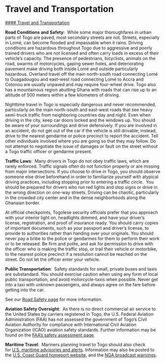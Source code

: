 # Travel and Transportation

[#### Travel and Transportation](javascript:void(0); "Travel and Transportation")

**Road Conditions and Safety**:  While some major thoroughfares in urban parts of Togo are paved, most secondary streets are not. Streets, especially in Lomé, can become flooded and impassable when it rains. Driving conditions are hazardous throughout Togo due to aggressive and poorly trained drivers who are not licensed and often carry loads in excess of their vehicle’s capacity. The presence of pedestrians, bicyclists, animals on the road, swarms of motorcycles, gaping sewer holes, and deteriorating pavement make driving both inside Lomé and outside particularly hazardous. Overland travel off the main north-south road connecting Lomé to Ouagadougou and east-west road connecting Lomé to Accra and Cotonou are usually unpaved and may require four-wheel drive. Togo also has a mountainous region abutting Ghana with roads that can rise up to an altitude of 500 meters within a few kilometers of driving.

Nighttime travel in Togo is especially dangerous and never recommended, particularly on the main north-south and east-west roads that see heavy semi-truck traffic from neighboring countries day and night. Even when driving in the city, keep car doors locked and the windows up. You should be aware of your surroundings and drive defensively. If you are involved in an accident, do not get out of the car if the vehicle is still drivable; instead, drive to the nearest gendarme or police precinct to report the accident. Tell other individuals involved where you are going so that they may follow. Do not attempt to negotiate the issue of damages or fault on the street without a Togo traffic officer or gendarme present.

**Traffic Laws**:  Many drivers in Togo do not obey traffic laws, which are rarely enforced. Traffic signals often do not function properly or are missing from major intersections. If you choose to drive in Togo, you should observe someone else drive beforehand in order to familiarize yourself with atypical driving practices, including stopping prior to entering a traffic circle.  You should be prepared for drivers who run red lights and stop signs or drive in the wrong direction on one-way streets. Driving can be chaotic, particularly in the crowded city center and in the dense neighborhoods along the Ghanaian border.

At official checkpoints, Togolese security officials prefer that you approach with your interior light on, headlights dimmed, and have your driver’s license, registration, and proof of insurance ready. You should carry copies of important documents, such as your passport and driver’s license, to provide to authorities rather than handing over your originals. You should never pay a bribe to the police or gendarmes for them to perform their work or to be released. Be firm and polite, and ask for permission to drive with the officer who is making the traffic stop, or trail their vehicle or motorbike, to the nearest police precinct if a resolution cannot be reached on the street. Do not let the officer enter your vehicle.

**Public Transportation**:  Safety standards for small, private buses and taxis are substandard. You should exercise caution when using any form of local public transportation, and avoid motorcycle-taxis when possible. Never get into a taxi with unknown passengers, and always agree on the fare before getting into the car.

See our [Road Safety page](http://travel.state.gov/content/passports/english/go/safety/road.html) for more information.

**Aviation Safety Oversight**:  As there is no direct commercial air service to the United States by carriers registered in Togo, the U.S. Federal Aviation Administration (FAA) has not assessed the government of Togo’s Civil Aviation Authority for compliance with International Civil Aviation Organization (ICAO) aviation safety standards. Further information may be found on the [FAA’s safety assessment page](https://www.faa.gov/about/initiatives/iasa/).

**Maritime Travel**:  Mariners planning travel to Togo should also check for [U.S. maritime advisories and alerts](https://www.maritime.dot.gov/msci-alerts). Information may also be posted to the [U.S. Coast Guard homeport website](https://homeport.uscg.mil/), and the [NGA broadcast warnings](https://msi.nga.mil/NavWarnings).